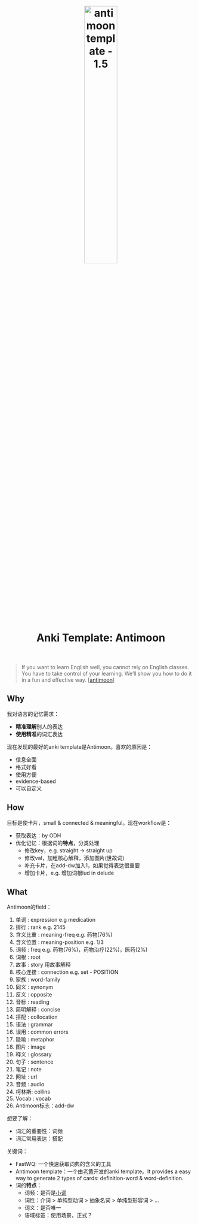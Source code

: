 <h1 align="center">
<br>
	<a href="https://www.wikiwand.com/en/List_of_data_structures">
  <img src="https://i.imgur.com/mhnN0Bk.png" alt="antimoon template - 1.5" width=42%">
  </a>
  <br><br>
Anki Template: Antimoon
  <br><br>
</h1>

> If you want to learn English well, you cannot rely on English classes. You have to take control of your learning. We’ll show you how to do it in a fun and effective way. [[antimoon](http://www.antimoon.com/)]


## Why

我对语言的记忆需求：

* **精准理解**别人的表达
* **使用精准**的词汇表达

现在发现的最好的anki template是Antimoon。喜欢的原因是：

* 信息全面
* 格式好看
* 使用方便
* evidence-based
* 可以自定义

## How

目标是使卡片，small & connected & meaningful。现在workflow是：

* 获取表达：by ODH
* 优化记忆：根据词的**特点**，分类处理
	* 修改key，e.g. straight -> straight up
	* 修改val，加粗核心解释，添加图片(世故词)
	* 补充卡片，在add-dw加入1，如果觉得表达很重要
	* 增加卡片，e.g. 增加词根lud in delude

## What

Antimoon的field：

1. 单词 : expression e.g medication
1. 排行 : rank e.g. 2145
1. 含义比重 : meaning-freq e.g. 药物(76%)
1. 含义位置 : meaning-position e.g. 1/3
1. 词频 : freq e.g. 药物(76%)，药物治疗(22%)，医药(2%)
1. 词根 : root
1. 故事 : story 用故事解释
1. 核心连接 : connection e.g. set - POSITION
1. 家族 : word-family 
1. 同义 : synonym
1. 反义 : opposite
1. 音标 : reading 
1. 简明解释 : concise
1. 搭配 : collocation
1. 语法 : grammar
1. 误用 : common errors
1. 隐喻 : metaphor
2. 图片 : image
1. 释义 : glossary 
1. 句子 : sentence 
1. 笔记 : note 
1. 网址 : url 
1. 音频 : audio 
1. 柯林斯: collins 
1. Vocab : vocab 
1. Antimoon标志：add-dw 


想要了解：

* 词汇的重要性：词频
* 词汇常用表达：搭配

关键词：

* FastWQ: 一个快速获取词典的含义的工具
* Antimoon template：一个由[老黄](https://www.laohuang.net/20180108/antimoon-template-3/)开发的anki template。It provides a easy way to generate 2 types of cards: definition-word & word-definition.
* 词的**特点**：
	* 词频：是否是[小词](https://github.com/willwang-x/lexical-item-database/blob/main/850-ogden-basic-english.txt)
	* 词性：介词 > 单纯型动词 > 抽象名词 > 单纯型形容词 > ...
	* 词义：是否唯一
	* 语域标签：使用场景，正式？
